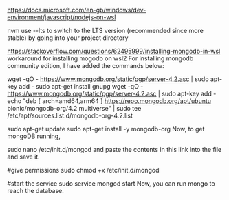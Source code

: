 https://docs.microsoft.com/en-gb/windows/dev-environment/javascript/nodejs-on-wsl 

nvm use --lts to switch to the LTS version (recommended since more stable) by going into your project directory


https://stackoverflow.com/questions/62495999/installing-mongodb-in-wsl workaround for installing mogodb on wsl2
For installing mongodb community edition, I have added the commands below:

wget -qO - https://www.mongodb.org/static/pgp/server-4.2.asc | sudo apt-key add -
sudo apt-get install gnupg
wget -qO - https://www.mongodb.org/static/pgp/server-4.2.asc | sudo apt-key add -
echo "deb [ arch=amd64,arm64 ] https://repo.mongodb.org/apt/ubuntu bionic/mongodb-org/4.2 multiverse" | sudo tee /etc/apt/sources.list.d/mongodb-org-4.2.list

sudo apt-get update
sudo apt-get install -y mongodb-org
Now, to get mongoDB running,

sudo nano /etc/init.d/mongod
and paste the contents in this link into the file and save it.

#give permissions
sudo chmod +x /etc/init.d/mongod

#start the service
sudo service mongod start
Now, you can run mongo to reach the database.
